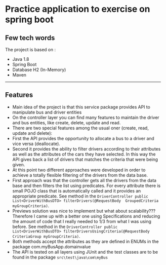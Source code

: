 # Practice application to exercise on spring boot 

## Few tech words

The project is based on :

* Java 1.8
* Spring Boot
* Database H2 (In-Memory)
* Maven

---

## Features

* Main idea of the project is that this service package provides API to manipulate bus and driver entities
* On the controller layer you can find many features to maintain the driver and bus entities, like create, delete, update and read.
* There are two special features among the usual oner (create, read, update and delete): 
* First the API provides the opportunity to allocate a bus to a driver and vice versa (deallocate).
* Second it provides the ability to filter drivers according to their attributes as well as the attributes of the cars they have selected. In this way the API gives back a list of drivers that matches the criteria that were being given.
* At this point two different approaches were developed in order to achieve a totally flexible filtering of the drivers from the data base.
* First approach was that the controller gets all the drivers from the data base and then filters the list using predicates. For every attribute there is small POJO class that is automatically called and it provides an appropriate predicate. See method in the `DriverController public List<DriverWithBusDTO> filterDrivers(@RequestBody  GroupedCriteria myGroupCriteria)`.
* Previews solution was nice to implement but what about scalability??? Therefore I came up with a better one using Specifications and reducing the amount of code that I really needed to 1/3 from what I was using before. See method in the `DriverController public List<DriverWithBusDTO> filterDriversUsingCriteria(@RequestBody  CriteriaGroup myGroupCriteria)`.
* Both methods accept the attributes as they are defined in ENUMs in the package com.myBusApp.domainvalue
* The API is tested on all layers using JUnit and the test classes are to be found in the package `src\test\java\com\myBus`
